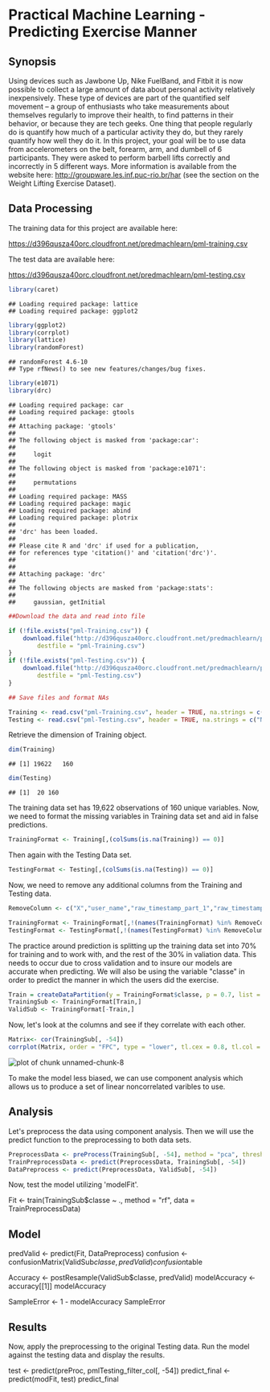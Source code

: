 Practical Machine Learning - Predicting Exercise Manner
========================================================

## Synopsis

Using devices such as Jawbone Up, Nike FuelBand, and Fitbit it is now possible to collect a large amount of data about personal activity relatively inexpensively. These type of devices are part of the quantified self movement – a group of enthusiasts who take measurements about themselves regularly to improve their health, to find patterns in their behavior, or because they are tech geeks. One thing that people regularly do is quantify how much of a particular activity they do, but they rarely quantify how well they do it. In this project, your goal will be to use data from accelerometers on the belt, forearm, arm, and dumbell of 6 participants. They were asked to perform barbell lifts correctly and incorrectly in 5 different ways. More information is available from the website here: http://groupware.les.inf.puc-rio.br/har (see the section on the Weight Lifting Exercise Dataset). 

## Data Processing

The training data for this project are available here:

https://d396qusza40orc.cloudfront.net/predmachlearn/pml-training.csv

The test data are available here:

https://d396qusza40orc.cloudfront.net/predmachlearn/pml-testing.csv




```r
library(caret)
```

```
## Loading required package: lattice
## Loading required package: ggplot2
```

```r
library(ggplot2)
library(corrplot)
library(lattice)
library(randomForest)
```

```
## randomForest 4.6-10
## Type rfNews() to see new features/changes/bug fixes.
```

```r
library(e1071)
library(drc)
```

```
## Loading required package: car
## Loading required package: gtools
## 
## Attaching package: 'gtools'
## 
## The following object is masked from 'package:car':
## 
##     logit
## 
## The following object is masked from 'package:e1071':
## 
##     permutations
## 
## Loading required package: MASS
## Loading required package: magic
## Loading required package: abind
## Loading required package: plotrix
## 
## 'drc' has been loaded.
## 
## Please cite R and 'drc' if used for a publication,
## for references type 'citation()' and 'citation('drc')'.
## 
## 
## Attaching package: 'drc'
## 
## The following objects are masked from 'package:stats':
## 
##     gaussian, getInitial
```

```r
##Download the data and read into file

if (!file.exists("pml-Training.csv")) {
    download.file("http://d396qusza40orc.cloudfront.net/predmachlearn/pml-training.csv", 
        destfile = "pml-Training.csv")
}
if (!file.exists("pml-Testing.csv")) {
    download.file("http://d396qusza40orc.cloudfront.net/predmachlearn/pml-testing.csv", 
        destfile = "pml-Testing.csv")
}
```


```r
## Save files and format NAs

Training <- read.csv("pml-Training.csv", header = TRUE, na.strings = c("NA",""))
Testing <- read.csv("pml-Testing.csv", header = TRUE, na.strings = c("NA",""))
```

Retrieve the dimension of Training object.


```r
dim(Training)
```

```
## [1] 19622   160
```

```r
dim(Testing)
```

```
## [1]  20 160
```

The training data set has 19,622 observations of 160 unique variables. Now, we need to format the missing variables in Training data set and aid in false predictions.


```r
TrainingFormat <- Training[,(colSums(is.na(Training)) == 0)]
```

Then again with the Testing Data set. 


```r
TestingFormat <- Testing[,(colSums(is.na(Testing)) == 0)]
```

Now, we need to remove any additional columns from the Training and Testing data.


```r
RemoveColumn <- c("X","user_name","raw_timestamp_part_1","raw_timestamp_part_2","cvtd_timestamp","new_window")

TrainingFormat <- TrainingFormat[,!(names(TrainingFormat) %in% RemoveColumn)]
TestingFormat <- TestingFormat[,!(names(TestingFormat) %in% RemoveColumn)]
```

The practice around prediction is splitting up the training data set into 70% for training and to work with, and the rest of the 30% in valiation data. This needs to occur due to cross validation and to insure our models are accurate when predicting. We will also be using the variable "classe" in order to predict the manner in which the users did the exercise. 


```r
Train = createDataPartition(y = TrainingFormat$classe, p = 0.7, list = FALSE)
TrainingSub <- TrainingFormat[Train,]
ValidSub <- TrainingFormat[-Train,]
```

Now, let's look at the columns and see if they correlate with each other. 


```r
Matrix<- cor(TrainingSub[, -54])
corrplot(Matrix, order = "FPC", type = "lower", tl.cex = 0.8, tl.col = rgb(0, 0, 0))
```

![plot of chunk unnamed-chunk-8](figure/unnamed-chunk-8.png) 

To make the model less biased, we can use component analysis which allows us to produce a set of linear noncorrelated varibles to use.

## Analysis
Let's preprocess the data using component analysis. Then we will use the predict function to the preprocessing to both data sets.


```r
PreprocessData <- preProcess(TrainingSub[, -54], method = "pca", thresh = 0.99)
TrainPreprocessData <- predict(PreprocessData, TrainingSub[, -54])
DataPreprocess <- predict(PreprocessData, ValidSub[, -54])
```

Now, test the model utilizing 'modelFit'.


Fit <- train(TrainingSub$classe ~ ., method = "rf", data = TrainPreprocessData)


## Model

predValid <- predict(Fit, DataPreprocess)
confusion <- confusionMatrix(ValidSub$classe, predValid)
confusion$table



Accuracy <- postResample(ValidSub$classe, predValid)
modelAccuracy <- accuracy[[1]]
modelAccuracy



SampleError <- 1 - modelAccuracy
SampleError


## Results

Now, apply the preprocessing to the original Testing data. Run the model against the testing data and display the results. 


test <- predict(preProc, pmlTesting_filter_col[, -54])
predict_final <- predict(modFit, test)
predict_final




